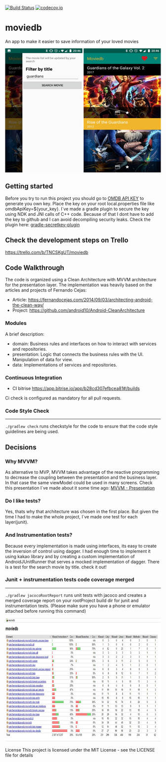 [![Build Status](https://app.bitrise.io/app/b28cd307efbcea81/status.svg?token=ZxfGqim_mTN5EkfBgEGM-A&branch=master)](https://app.bitrise.io/app/b28cd307efbcea81)
[![codecov.io](https://codecov.io/gh/hernandazevedo/moviedb/branch/master/graph/badge.svg)](https://codecov.io/gh/hernandazevedo/moviedb)

# moviedb
An app to make it easier to save information of your loved movies

<img src="https://raw.githubusercontent.com/hernandazevedo/moviedb/master/filter-screen.jpg" alt="" data-canonical-src="https://github.com/hernandazevedo/moviedb/blob/master/filter-screen.jpg" width="250" height="400" />

<img src="https://github.com/hernandazevedo/moviedb/blob/master/list-screen.jpg" alt="" data-canonical-src="https://github.com/hernandazevedo/moviedb/blob/master/list-screen.jpg" width="250" height="400" />

## Getting started
Before you try to run this project you should go to [OMDB API KEY](http://www.omdbapi.com/apikey.aspx) to generate you own key.
Place the key on your root local.properties file like omdbApiKey=${your_key}.
I´ve made a gradle plugin to secure the key using NDK and JNI calls of C++ code.
Because of that I dont have to add the key to github and I can avoid decompiling security leaks.
Check the plugin here: [gradle-secretkey-plugin](https://github.com/hernandazevedo/gradle-secretkey-plugin)

## Check the development steps on Trello
 https://trello.com/b/TNCSKgUT/moviedb

## Code Walkthrough

The code is organized using a Clean Architecture with MVVM architecture for the presentation layer. The implementation was heavily based
on the articles and projects of Fernando Cejas:
 * Article: https://fernandocejas.com/2014/09/03/architecting-android-the-clean-way/
 * Project: https://github.com/android10/Android-CleanArchitecture
 
 ### Modules

A brief description:

 * domain: Business rules and interfaces on how to interact with services and repositories.
 * presentation: Logic that connects the business rules with the UI. Manipulation of data for
 view.
 * data: Implementations of services and repositories.
  
  ### Continuous Integration
  * CI bitrise https://app.bitrise.io/app/b28cd307efbcea81#/builds 
  
  Ci check is configured as mandatory for all pull requests.
  
  ### Code Style Check

--------------------------
`./gradlew check` runs checkstyle for the code to ensure that the code style guidelines are being used.
  
  ## Decisions
  
  ### Why MVVM?
  
  As alternative to MVP, MVVM takes advantage of the reactive programming to decrease the coupling between the presentation
  and the business layer. In that case the same viewModel could be used in many screens.
  Check this presentation I´ve made about it some time ago:
  [MVVM - Presentation](https://docs.google.com/presentation/d/1NspsJ7r8qn7x7RMFNGNiFSrDhX2qBV59w5fAAUxi_Fs/edit?usp=sharing)
  
  ### Do I like tests?
  
  Yes, thats why that architecture was chosen in the first place. But given the time I had to make the whole project, I´ve made one test for each layer(junit).
  
  ### And Instrumentation tests?
  Because every implementation is made using interfaces, its easy to create the inversion of control using dagger.
  I had enough time to implement it using kakao library and by creating a custom implementation of AndroidJUnitRunner that serves a mocked implementation of dagger. There is a test for the search movie by title. check it out!

### Junit + instrumentation tests code coverage merged

--------------------------
`./gradlew jacocoRootReport` runs unit tests with jacoco and creates a merged coverage report on your rootProject build dir for junit and instrumentation tests. (Please make sure you have a phone or emulator attached before running this command)

<img src="https://github.com/hernandazevedo/moviedb/blob/master/coverage.JPG" alt="" data-canonical-src="https://github.com/hernandazevedo/moviedb/blob/master/coverage.JPG" width="800" height="400" />

License
This project is licensed under the MIT License - see the LICENSE file for details
